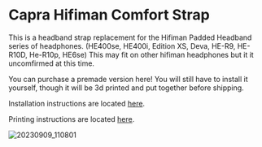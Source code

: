 # Capra Hifiman Comfort Strap

This is a headband strap replacement for the Hifiman Padded Headband series of headphones.
(HE400se, HE400i, Edition XS, Deva, HE-R9, HE-R10D, He-R10p, HE6se)
This may fit on other hifiman headphones but it it uncomfirmed at this time.

You can purchase a premade version here!
You will still have to install it yourself, though it will be 3d printed and put together before shipping.

Installation instructions are located [here](https://github.com/CapraAudio/CapraStrapra-Hifiman/blob/main/Install-Instructions.md). 

Printing instructions are located [here](https://github.com/CapraAudio/CapraStrapra-Hifiman/blob/main/Printing-Instructions.md). 

![20230909_110801](https://github.com/CapraAudio/CapraStrapra-Hifiman/assets/122894651/36c99286-469d-43b6-a1aa-09161c83a038)
